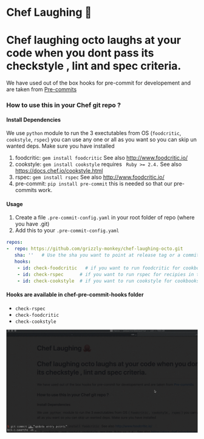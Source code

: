 # Chef Laughing 🐙

Chef laughing octo laughs at your code when you dont pass its checkstyle , lint and spec criteria.
==========

We have used out of the box hooks for pre-commit for developement and are taken from [Pre-commits](https://github.com/pre-commit/pre-commit)


### How to use this in your Chef git repo ?

#### Install Dependencies
   We use `python` module to run the 3 exectutables from OS (`foodcritic`, `cookstyle`, `rspec`) you can use any one or all as you want so you can skip un wanted deps.
   Make sure you have installed
   1. foodcritic: `gem install foodcritic` See also  http://www.foodcritic.io/
   2. cookstyle:  `gem install cookstyle` requires ` Ruby >= 2.4.` See also  https://docs.chef.io/cookstyle.html
   3. rspec:      `gem install rspec` See also  http://www.foodcritic.io/
   4. pre-commit:  `pip install pre-commit` this is needed so that our pre-commits work.

#### Usage
1. Create a file `.pre-commit-config.yaml` in your root folder of repo (where you have .git)
2. Add this to your `.pre-commit-config.yaml`

``` yaml
repos:
-  repo: https://github.com/grizzly-monkey/chef-laughing-octo.git
   sha: ''   # Use the sha you want to point at release tag or a commit
   hooks:
    - id: check-foodcritic   # if you want to run foodcritic for cookbooks in repo
    - id: check-rspec      # if you want to run rspec for recipies in the repo
    - id: check-cookstyle  # if you want to run cookstyle for cookbooks in repo
 ```


#### Hooks are available in chef-pre-commit-hooks folder

- `check-rspec`
- `check-foodcritic`
- `check-cookstyle`

![](octo.gif)
